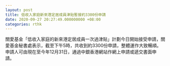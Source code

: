 ```yaml
---
layout: post
title: 低收入家庭新來港定居成員津貼暫接約3300份申請
date: 2020-09-27 20:27:49.000000000 +08:00
categories: rthk
---
```


關愛基金「低收入家庭的新來港定居成員一次過津貼」計劃今日開始接受申請，關愛基金秘書處表示，截至下午5時，共收到約3300份申請，整體運作大致暢順。申請人可由現在至今年12月31日，通過中銀香港網站作網上申請或遞交書面申請。
